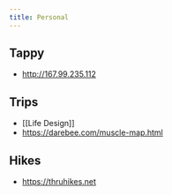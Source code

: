 ```yaml
---
title: Personal
---
```


## Tappy
-  http://167.99.235.112
## Trips
-  [[Life Design]]
-  https://darebee.com/muscle-map.html

## Hikes
- https://thruhikes.net


